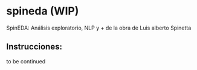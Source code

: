 # spineda (WIP)
SpinEDA: Análisis exploratorio, NLP y + de la obra de Luis alberto Spinetta

## Instrucciones:
to be continued
